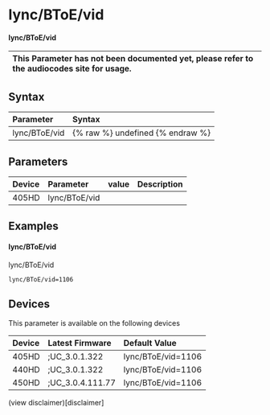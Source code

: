 ﻿---
description: lync/BToE/vid
search:
    keywords: ['lync','BToE','vid']
---

# lync/BToE/vid

#### lync/BToE/vid


| This Parameter has not been documented yet, please refer to the audiocodes site for usage.  |
| :--- |

## Syntax
| Parameter | Syntax |
| :--- | :--- |
|lync/BToE/vid | {% raw %} undefined {% endraw %} |

## Parameters
|Device|Parameter|value|Description|
|:---|:---|:---|:---|
| 405HD | lync/BToE/vid |  |  |

## Examples
#### lync/BToE/vid

lync/BToE/vid

```
lync/BToE/vid=1106
```

## Devices
This parameter is available on the following devices

| Device | Latest Firmware | Default Value |
|:---|:---|:---|
| 405HD | ;UC_3.0.1.322 | lync/BToE/vid=1106 
| 440HD | ;UC_3.0.1.322 | lync/BToE/vid=1106 
| 450HD | ;UC_3.0.4.111.77 | lync/BToE/vid=1106 

(view disclaimer)[disclaimer]
